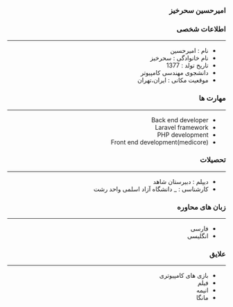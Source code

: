 <style type="text/css">
body{
 direction:rtl;
}
</style>
### امیرحسین سحرخیز

### اطلاعات شخصی

---
+ نام : امیرحسین
+ نام خانوادگی : سحرخیز
+ تاریخ تولد : 1377
+ دانشجوی مهندسی کامپیوتر  
+ موقعیت مکانی : ایران،تهران


### مهارت ها

---
+ Back end developer
+ Laravel framework
+ PHP development
+ Front end development(medicore)


### تحصیلات

---
+ دیپلم : دبیرستان شاهد   
+ کارشناسی : 
_  دانشگاه آزاد اسلمی واحد رشت  

### زبان های محاوره

---
+ فارسی
+ انگلیسی

### علایق

---
+ بازی های کامپیوتری   
+ فیلم 
+ انیمه
+ مانگا 



